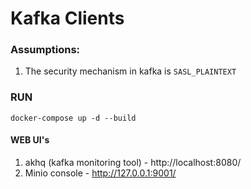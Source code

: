 
# Kafka Clients

### Assumptions:
1. The security mechanism in kafka is `SASL_PLAINTEXT`

### RUN
```aidl
docker-compose up -d --build 
```

#### WEB UI's

1. akhq (kafka monitoring tool) - http://localhost:8080/
2. Minio console - http://127.0.0.1:9001/
